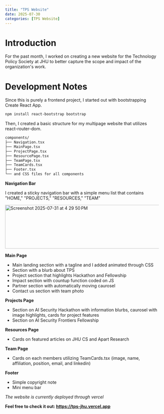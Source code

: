 ```yaml
---
title: "TPS Website"
date: 2025-07-30
categories: [TPS Website]
---
```


# Introduction

For the past month, I worked on creating a new website for the Technology Policy Society at JHU to better capture the scope and impact of the organization's work.

# Development Notes

Since this is purely a frontend project, I started out with bootstrapping Create React App.
```bash
npm install react-bootstrap bootstrap
```

Then, I created a basic structure for my multipage website that utilizes react-router-dom. 

```bash
components/
├── Navigation.tsx
├── MainPage.tsx
├── ProjectPage.tsx
├── ResourcePage.tsx
├── TeamPage.tsx
├── TeamCards.tsx
├── Footer.tsx
└── and CSS files for all components
```

**Navigation Bar**

I created a sticky navigation bar with a simple menu list that contains "HOME," "PROJECTS," "RESOURCES," "TEAM"

<img width="1493" height="143" alt="Screenshot 2025-07-31 at 4 29 50 PM" src="https://github.com/user-attachments/assets/8eb41d82-a308-437d-9cea-b8c7636738bf" />


**Main Page**

- Main landing section with a tagline and I added animated through CSS
- Section with a blurb about TPS
- Project section that highlights Hackathon and Fellowship
- Impact section with countup function coded on JS
- Partner section with automatically moving caurosel
- Contact us section with team photo

**Projects Page**

- Section on AI Security Hackathon with information blurbs, caurosel with image highlights, cards for project features
- Section on AI Security Frontiers Fellowship

**Resources Page**

- Cards on featured articles on JHU CS and Apart Research

**Team Page**

- Cards on each members utilizing TeamCards.tsx (image, name, affiliation, position, email, and linkedin)

**Footer**

- Simple copyright note
- Mini menu bar


*The website is currently deployed through vercel*

**Feel free to check it out: https://tps-jhu.vercel.app**







